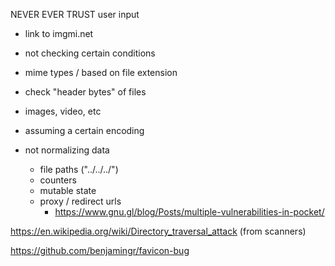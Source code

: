 NEVER EVER TRUST user input
- link to imgmi.net

- not checking certain conditions
- mime types / based on file extension
- check "header bytes" of files
 - images, video, etc

- assuming a certain encoding

- not normalizing data
  - file paths ("../../../")
  - counters
  - mutable state
  - proxy / redirect urls
    - https://www.gnu.gl/blog/Posts/multiple-vulnerabilities-in-pocket/

https://en.wikipedia.org/wiki/Directory_traversal_attack (from scanners)

https://github.com/benjamingr/favicon-bug
